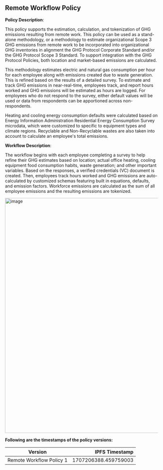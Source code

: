 ## Remote Workflow Policy

**Policy Description**: 

This policy supports the estimation, calculation, and tokenization of GHG emissions resulting from remote work. This policy can be used as a stand-alone methodology, or a methodology to estimate organizational Scope 3 GHG emissions from remote work to be incorporated into organizational GHG inventories in alignment the GHG Protocol Corporate Standard and/or the GHG Protocol Scope 3 Standard. To support integration with the GHG Protocol Policies, both location and market-based emissions are calculated. 


This methodology estimates electric and natural gas consumption per hour for each employee along with emissions created due to waste generation. This is refined based on the results of a detailed survey. To estimate and track GHG emissions in near-real-time, employees track, and report hours worked and GHG emissions will be estimated as hours are logged. For employees who do not respond to the survey, either default values will be used or data from respondents can be apportioned across non-respondents.


Heating and cooling energy consumption defaults were calculated based on Energy Information Administration Residential Energy Consumption Survey microdata, which were customized to specific to equipment types and climate regions. Recyclable and Non-Recyclable wastes are also taken into account to calculate an employee's total emissions. 

**Workflow Description**:

The workflow begins with each employee completing a survey to help refine their GHG estimates based on location; actual office heating, cooling equipment food consumption habits, waste generation; and other important variables. Based on the responses, a verified credentials (VC) document is created. Then, employees track hours worked and GHG emissions are auto-calculated by customized schemas featuring built in equations, defaults, and emission factors. Workforce emissions are calculated as the sum of all employee emissions and the resulting emissions are tokenized. 

<img width="772" alt="image" src="https://user-images.githubusercontent.com/79293833/193054429-cf3260d6-7535-47b4-ac33-ae756061c64e.png">

**Following are the timestamps of the policy versions:**

| Version | IPFS Timestamp | 
|---|---:|
| Remote Workflow Policy 1 | 1707206388.459759003 | 
